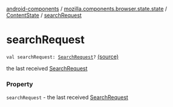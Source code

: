 [android-components](../../index.md) / [mozilla.components.browser.state.state](../index.md) / [ContentState](index.md) / [searchRequest](./search-request.md)

# searchRequest

`val searchRequest: `[`SearchRequest`](../../mozilla.components.concept.engine.search/-search-request/index.md)`?` [(source)](https://github.com/mozilla-mobile/android-components/blob/master/components/browser/state/src/main/java/mozilla/components/browser/state/state/ContentState.kt#L56)

the last received [SearchRequest](../../mozilla.components.concept.engine.search/-search-request/index.md)

### Property

`searchRequest` - the last received [SearchRequest](../../mozilla.components.concept.engine.search/-search-request/index.md)